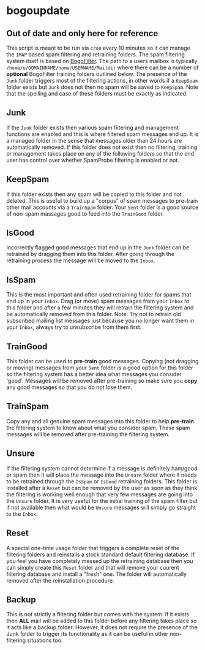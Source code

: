 # bogoupdate

## Out of date and only here for reference

This script is meant to be run via `cron` every 10 minutes so it can manage the `IMAP` based spam filtering and retraining folders. The spam filtering system itself is based on [BogoFilter]. The path to a users mailbox is typically `/home/u/DOMAINNAME/home/USERNAME/Maildir` where there can be a number of **optional** BogoFilter training folders outlined below. The presence of the `Junk` folder triggers most of the filtering actions, in other words if a `KeepSpam` folder exists but `Junk` does not then no spam will be saved to `KeepSpam`. Note that the spelling and case of these folders must be exactly as indicated.

## Junk

If the `Junk` folder exists then various spam filtering and management functions are enabled and this is where filtered spam messages end up. It is a managed folder in the sense that messages older than 24 hours are automatically removed. If this folder does not exist then no filtering, training or management takes place on any of the following folders so that the end user has control over whether SpamProbe filtering is enabled or not.

## KeepSpam

If this folder exists then any spam will be copied to this folder and not deleted. This is useful to build up a "corpus" of spam messages to pre-train other mail accounts via a `TrainSpam` folder. Your `Sent` folder is a good source of non-spam massages good to feed into the `TrainGood` folder.

## IsGood

Incorrectly flagged good messages that end up in the `Junk` folder can be retrained by dragging them into this folder. After going through the retraining process the message will be moved to the `Inbox`.

## IsSpam

This is the most important and often used retraining folder for spams that end up in your `Inbox`. Drag (or move) spam messages from your `Inbox` to this folder and after a few minutes they will retrain the filtering system and be automatically removed from this folder. Note: Try not to retrain old subscribed mailing list messages just because you no longer want them in your `Inbox`, always try to unsubscribe from them first.

## TrainGood

This folder can be used to **pre-train** good messages. Copying (not dragging or moving) messages from your `Sent` folder is a good option for this folder so the filtering system has a better idea what messages you consider 'good'. Messages will be removed after pre-training so make sure you **copy** any good messages so that you do not lose them.

## TrainSpam

Copy any and all genuine spam messages into this folder to help **pre-train** the filtering system to know about what you consider spam. These spam messages will be removed after pre-training the filtering system.

## Unsure

If the filtering system cannot determine if a message is definitely ham/good or spam then it will place the message into the `Unsure` folder where it needs to be retrained through the `IsSpam` or `IsGood` retraining folders. This folder is installed after a `Reset` but can be removed by the user as soon as they think the filtering is working well enough that very few messages are going into the `Unsure` folder. It is very useful for the initial training of the spam filter but if not available then what would be `Unsure` messages will simply go straight to the `Inbox`.

## Reset

A special one-time usage folder that triggers a complete reset of the filtering folders and reinstalls a stock standard default filtering database. If you feel you have completely messed up the retraining database then you can simply create this `Reset` folder and that will remove your cuurent filtering database and install a "fresh" one. The folder will automatically removed after the reinstallation procedure.

## Backup

This is not strictly a filtering folder but comes with the system. If it exists then **ALL** mail will be added to this folder before any filtering takes place so it acts like a backup folder. However, it does not require the presence of the Junk folder to trigger its functionality as it can be useful in other non-filtering situations too.

[BogoFilter]: http://bogofilter.sourceforge.net/
